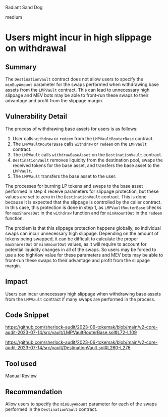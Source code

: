 Radiant Sand Dog

medium

# Users might incur in high slippage on withdrawal
## Summary

The `DestinationVault` contract does not allow users to specify the `minBuyAmount` parameter for the swaps performed when withdrawing base assets from the `LMPVault` contract. This can lead to unnecessary high slippage and MEV bots may be able to front-run these swaps to their advantage and profit from the slippage margin.

## Vulnerability Detail

The process of withdrawing base assets for users is as follows:
1) User calls `withdraw` or `redeem` from the `LMPVaultRouterBase` contract.
2) The `LMPVaultRouterBase` calls `withdraw` or `redeem` on the `LMPVault` contract.
3) The `LMPVault` calls `withdrawBaseAsset` on the `DestinationVault` contract.
4) `DestinationVault` removes liquidity from the destination pool, swaps the received tokens for the base asset, and transfers the base asset to the `LMPVault`.
5) The `LMPVault` transfers the base asset to the user.

The processes for burning LP tokens and swaps to the base asset performed in step 4 receive parameters for slippage protection, but these values are set to zero in the `DestinationVault` contract. This is done because it is expected that the slippage is controlled by the caller contract. In this case, this protection is done in step 1, as `LMPVaultRouterBase` checks for `maxSharesOut` in the `withdraw` function and for `minAmountOut` in the `redeem` function.

The problem is that this slippage protection happens globally, so individual swaps can incur unnecessary high slippage. Depending on the amount of tokens being swapped, it can be difficult to calculate the proper `maxSharesOut` or `minAmountOut` values, as it will require to account for potential liquidity changes in all of the swaps. So users may be forced to use a too high/low value for these parameters and MEV bots may be able to front-run these swaps to their advantage and profit from the slippage margin.

## Impact

Users can incur unnecessary high slippage when withdrawing base assets from the `LMPVault` contract if many swaps are performed in the process.

## Code Snippet

https://github.com/sherlock-audit/2023-06-tokemak/blob/main/v2-core-audit-2023-07-14/src/vault/LMPVaultRouterBase.sol#L72-L109

https://github.com/sherlock-audit/2023-06-tokemak/blob/main/v2-core-audit-2023-07-14/src/vault/DestinationVault.sol#L260-L276

## Tool used

Manual Review

## Recommendation

Allow users to specify the `minBuyAmount` parameter for each of the swaps performed in the `DestinationVault` contract.